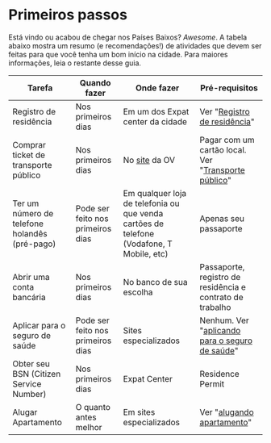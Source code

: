 # Primeiros passos

Está vindo ou acabou de chegar nos Países Baixos? *Awesome*.
A tabela abaixo mostra um resumo (e recomendações!) de atividades que devem ser feitas para que você tenha um bom início na cidade. Para maiores informações, leia o restante desse guia.

| Tarefa  | Quando fazer | Onde fazer | Pré-requisitos |
| ------------- | ------------- |------------- | ------------- |
| Registro de residência  | Nos primeiros dias | Em um dos Expat center da cidade | Ver "[Registro de residência](/pages/registro-de-residencia.md)"
| Comprar ticket de transporte público  | Nos primeiros dias | No [site](https://www.ov-chipkaart.nl/) da OV | Pagar com um cartão local. Ver "[Transporte público](/pages/transporte-publico.md)"
| Ter um número de telefone holandês (pré-pago)  | Pode ser feito nos primeiros dias  | Em qualquer loja de telefonia ou que venda cartões de telefone (Vodafone, T Mobile, etc) | Apenas seu passaporte
| Abrir uma conta bancária  | Nos primeiros dias  | No banco de sua escolha  | Passaporte, registro de residência e contrato de trabalho
| Aplicar para o seguro de saúde  | Pode ser feito nos primeiros dias  | Sites especializados | Nenhum. Ver "[aplicando para o seguro de saúde](/pages/saude-publica.md)"
| Obter seu BSN (Citizen Service Number)  | Nos primeiros dias | Expat Center | Residence Permit
| Alugar Apartamento | O quanto antes melhor | Em sites especializados | Ver "[alugando apartamento](/pages/alugando-apartamento.md)"